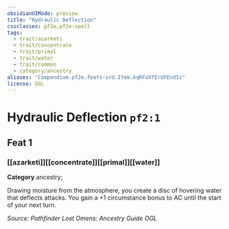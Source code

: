 ```yaml
---
obsidianUIMode: preview
title: "Hydraulic Deflection"
cssclasses: pf2e,pf2e-spell
tags:
  - trait/azarketi
  - trait/concentrate
  - trait/primal
  - trait/water
  - trait/common
  - category/ancestry
aliases: "Compendium.pf2e.feats-srd.Item.kqRFoXfErUFEndIs"
license: OGL
---
```

# Hydraulic Deflection `pf2:1`
## Feat 1
### [[azarketi]][[concentrate]][[primal]][[water]]

**Category** ancestry; 




Drawing moisture from the atmosphere, you create a disc of hovering water that deflects attacks. You gain a +1 circumstance bonus to AC until the start of your next turn.

*Source: Pathfinder Lost Omens: Ancestry Guide*
*OGL*